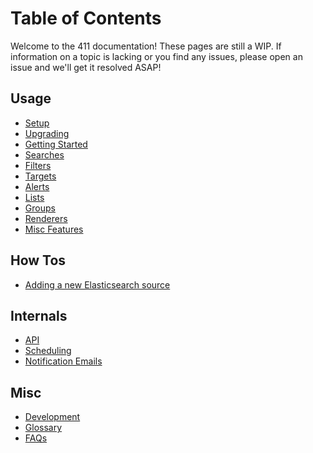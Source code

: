 Table of Contents
=================

Welcome to the 411 documentation! These pages are still a WIP. If information on a topic is lacking or you find any issues, please open an issue and we'll get it resolved ASAP!


Usage
-----

- [Setup](/docs/Setup.md)
- [Upgrading](/docs/Upgrading.md)
- [Getting Started](/docs/GettingStarted.md)
- [Searches](/docs/Searches.md)
- [Filters](/docs/Filters.md)
- [Targets](/docs/Targets.md)
- [Alerts](/docs/Alerts.md)
- [Lists](/docs/Lists.md)
- [Groups](/docs/Groups.md)
- [Renderers](/docs/Renderers.md)
- [Misc Features](/docs/MiscFeatures.md)


How Tos
-------

- [Adding a new Elasticsearch source](/docs/HowTo/NewESSource.md)


Internals
---------

- [API](/docs/API.md)
- [Scheduling](/docs/Scheduling.md)
- [Notification Emails](/docs/Notifications.md)


Misc
----

- [Development](/docs/Development.md)
- [Glossary](/docs/Glossary.md)
- [FAQs](/docs/FAQs.md)
